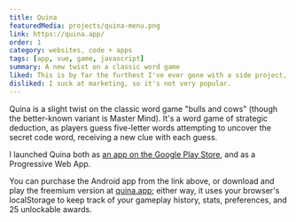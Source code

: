 ```yaml
---
title: Quina
featuredMedia: projects/quina-menu.png
link: https://quina.app/
order: 1
category: websites, code + apps
tags: [app, vue, game, javascript]
summary: A new twist on a classic word game
liked: This is by far the furthest I've ever gone with a side project, both in terms of the tech behind it and the scope of the rollout. I'm extremely proud of this game.
disliked: I suck at marketing, so it's not very popular.
---
```


Quina is a slight twist on the classic word game "bulls and cows" (though the better-known variant is Master Mind). It's a word game of strategic deduction, as players guess five-letter words attempting to uncover the secret code word, receiving a new clue with each guess.

I launched Quina both as [an app on the Google Play Store](https://play.google.com/store/apps/details?id=app.quina.collinsworth), and as a Progressive Web App.

You can purchase the Android app from the link above, or download and play the freemium version at [quina.app](https://quina.app); either way, it uses your browser's localStorage to keep track of your gameplay history, stats, preferences, and 25 unlockable awards.

